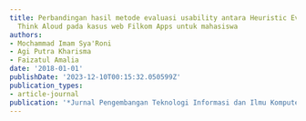 ```yaml
---
title: Perbandingan hasil metode evaluasi usability antara Heuristic Evaluation dengan
  Think Aloud pada kasus web Filkom Apps untuk mahasiswa
authors:
- Mochammad Imam Sya'Roni
- Agi Putra Kharisma
- Faizatul Amalia
date: '2018-01-01'
publishDate: '2023-12-10T00:15:32.050599Z'
publication_types:
- article-journal
publication: '*Jurnal Pengembangan Teknologi Informasi dan Ilmu Komputer*'
---
```


